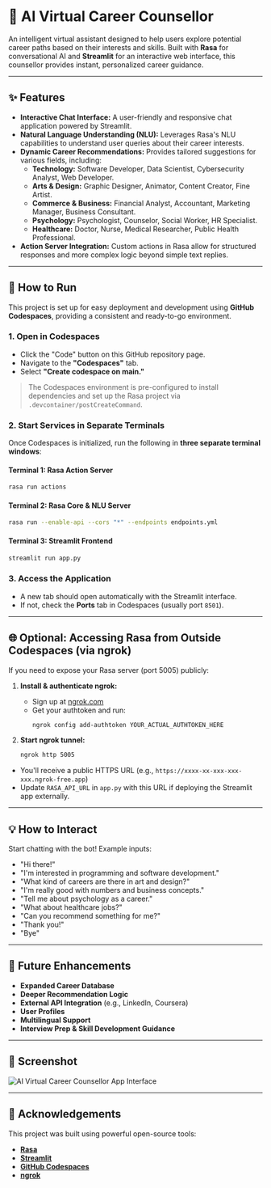 
# 🤖 AI Virtual Career Counsellor

An intelligent virtual assistant designed to help users explore potential career paths based on their interests and skills. Built with **Rasa** for conversational AI and **Streamlit** for an interactive web interface, this counsellor provides instant, personalized career guidance.

---

## ✨ Features

- **Interactive Chat Interface:** A user-friendly and responsive chat application powered by Streamlit.
- **Natural Language Understanding (NLU):** Leverages Rasa's NLU capabilities to understand user queries about their career interests.
- **Dynamic Career Recommendations:** Provides tailored suggestions for various fields, including:
  - **Technology:** Software Developer, Data Scientist, Cybersecurity Analyst, Web Developer.
  - **Arts & Design:** Graphic Designer, Animator, Content Creator, Fine Artist.
  - **Commerce & Business:** Financial Analyst, Accountant, Marketing Manager, Business Consultant.
  - **Psychology:** Psychologist, Counselor, Social Worker, HR Specialist.
  - **Healthcare:** Doctor, Nurse, Medical Researcher, Public Health Professional.
- **Action Server Integration:** Custom actions in Rasa allow for structured responses and more complex logic beyond simple text replies.

---

## 🚀 How to Run

This project is set up for easy deployment and development using **GitHub Codespaces**, providing a consistent and ready-to-go environment.

### 1. Open in Codespaces

- Click the "Code" button on this GitHub repository page.
- Navigate to the **"Codespaces"** tab.
- Select **"Create codespace on main."**

> The Codespaces environment is pre-configured to install dependencies and set up the Rasa project via `.devcontainer/postCreateCommand`.

### 2. Start Services in Separate Terminals

Once Codespaces is initialized, run the following in **three separate terminal windows**:

#### Terminal 1: Rasa Action Server
```bash
rasa run actions
```

#### Terminal 2: Rasa Core & NLU Server
```bash
rasa run --enable-api --cors "*" --endpoints endpoints.yml
```

#### Terminal 3: Streamlit Frontend
```bash
streamlit run app.py
```

### 3. Access the Application

- A new tab should open automatically with the Streamlit interface.
- If not, check the **Ports** tab in Codespaces (usually port `8501`).

---

## 🌐 Optional: Accessing Rasa from Outside Codespaces (via ngrok)

If you need to expose your Rasa server (port 5005) publicly:

1. **Install & authenticate ngrok:**
   - Sign up at [ngrok.com](https://dashboard.ngrok.com/signup)
   - Get your authtoken and run:
     ```bash
     ngrok config add-authtoken YOUR_ACTUAL_AUTHTOKEN_HERE
     ```

2. **Start ngrok tunnel:**
   ```bash
   ngrok http 5005
   ```

- You'll receive a public HTTPS URL (e.g., `https://xxxx-xx-xxx-xxx-xxx.ngrok-free.app`)
- Update `RASA_API_URL` in `app.py` with this URL if deploying the Streamlit app externally.

---

## 💡 How to Interact

Start chatting with the bot! Example inputs:

- "Hi there!"
- "I'm interested in programming and software development."
- "What kind of careers are there in art and design?"
- "I'm really good with numbers and business concepts."
- "Tell me about psychology as a career."
- "What about healthcare jobs?"
- "Can you recommend something for me?"
- "Thank you!"
- "Bye"

---

## 🔮 Future Enhancements

- **Expanded Career Database**
- **Deeper Recommendation Logic**
- **External API Integration** (e.g., LinkedIn, Coursera)
- **User Profiles**
- **Multilingual Support**
- **Interview Prep & Skill Development Guidance**

---

## 📸 Screenshot

![AI Virtual Career Counsellor App Interface](assets/image_4600ad.png)

---

## 🙏 Acknowledgements

This project was built using powerful open-source tools:

- [**Rasa**](https://rasa.com/)
- [**Streamlit**](https://streamlit.io/)
- [**GitHub Codespaces**](https://github.com/features/codespaces)
- [**ngrok**](https://ngrok.com/)
